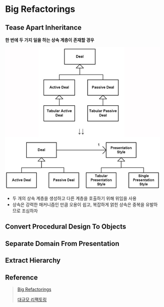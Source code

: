# Big Refactorings

## Tease Apart Inheritance

**한 번에 두 가지 일을 하는 상속 계층이 존재할 경우**

![Result](https://github.com/jihunparkme/blog/blob/main/img/11-seminar/refactoring/Tease-Apart-Inheritance.jpeg?raw=true 'Result')

- 두 개의 상속 계층을 생성하고 다른 계층을 호출하기 위해 위임을 사용
- 상속은 강력한 매커니즘인 만큼 오용이 쉽고, 복잡하게 얽힌 상속은 중복을 유발하므로 조심하자

## Convert Procedural Design To Objects


## Separate Domain From Presentation


## Extract Hierarchy



## Reference

> [Big Refactorings](https://github.com/jihunparkme/lecture-material/blob/master/seminar/Ch12.Big%20Refactorings)
> 
> [대규모 리팩토링](http://wiki.gurubee.net/pages/viewpage.action?pageId=1507354)